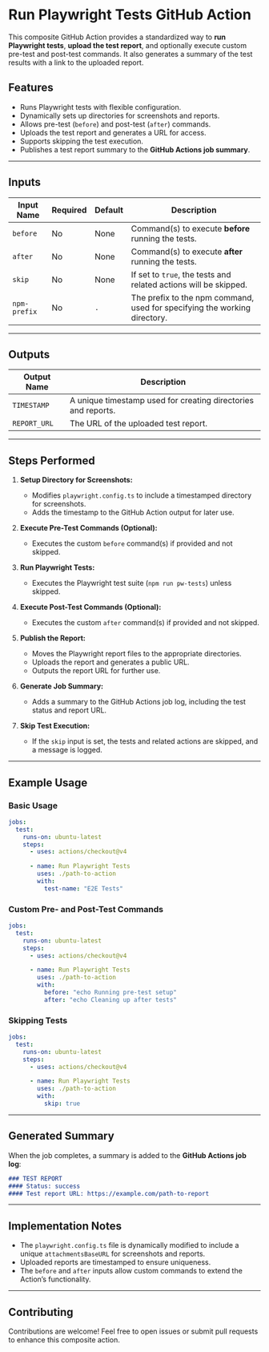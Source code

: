 # **Run Playwright Tests GitHub Action**

This composite GitHub Action provides a standardized way to **run Playwright tests**, **upload the test report**, and optionally execute custom pre-test and post-test commands. It also generates a summary of the test results with a link to the uploaded report.

## **Features**
- Runs Playwright tests with flexible configuration.
- Dynamically sets up directories for screenshots and reports.
- Allows pre-test (`before`) and post-test (`after`) commands.
- Uploads the test report and generates a URL for access.
- Supports skipping the test execution.
- Publishes a test report summary to the **GitHub Actions job summary**.

---

## **Inputs**

| **Input Name**  | **Required** | **Default** | **Description**                                                                 |
|------------------|-------------|-------------|---------------------------------------------------------------------------------|
| `before`         | No          | None        | Command(s) to execute **before** running the tests.                            |
| `after`          | No          | None        | Command(s) to execute **after** running the tests.                             |
| `skip`           | No          | None        | If set to `true`, the tests and related actions will be skipped.               |
| `npm-prefix`     | No          | `.`         | The prefix to the npm command, used for specifying the working directory.      |

---

## **Outputs**

| **Output Name**         | **Description**                                                |
|--------------------------|----------------------------------------------------------------|
| `TIMESTAMP`             | A unique timestamp used for creating directories and reports. |
| `REPORT_URL`            | The URL of the uploaded test report.                          |

---

## **Steps Performed**
1. **Setup Directory for Screenshots:**
   - Modifies `playwright.config.ts` to include a timestamped directory for screenshots.
   - Adds the timestamp to the GitHub Action output for later use.

2. **Execute Pre-Test Commands (Optional):**
   - Executes the custom `before` command(s) if provided and not skipped.

3. **Run Playwright Tests:**
   - Executes the Playwright test suite (`npm run pw-tests`) unless skipped.

4. **Execute Post-Test Commands (Optional):**
   - Executes the custom `after` command(s) if provided and not skipped.

5. **Publish the Report:**
   - Moves the Playwright report files to the appropriate directories.
   - Uploads the report and generates a public URL.
   - Outputs the report URL for further use.

6. **Generate Job Summary:**
   - Adds a summary to the GitHub Actions job log, including the test status and report URL.

7. **Skip Test Execution:**
   - If the `skip` input is set, the tests and related actions are skipped, and a message is logged.

---

## **Example Usage**

### **Basic Usage**
```yaml
jobs:
  test:
    runs-on: ubuntu-latest
    steps:
      - uses: actions/checkout@v4

      - name: Run Playwright Tests
        uses: ./path-to-action
        with:
          test-name: "E2E Tests"
```

### **Custom Pre- and Post-Test Commands**
```yaml
jobs:
  test:
    runs-on: ubuntu-latest
    steps:
      - uses: actions/checkout@v4

      - name: Run Playwright Tests
        uses: ./path-to-action
        with:
          before: "echo Running pre-test setup"
          after: "echo Cleaning up after tests"
```

### **Skipping Tests**
```yaml
jobs:
  test:
    runs-on: ubuntu-latest
    steps:
      - uses: actions/checkout@v4

      - name: Run Playwright Tests
        uses: ./path-to-action
        with:
          skip: true
```

---

## **Generated Summary**
When the job completes, a summary is added to the **GitHub Actions job log**:

```markdown
### TEST REPORT
#### Status: success
#### Test report URL: https://example.com/path-to-report
```

---

## **Implementation Notes**
- The `playwright.config.ts` file is dynamically modified to include a unique `attachmentsBaseURL` for screenshots and reports.
- Uploaded reports are timestamped to ensure uniqueness.
- The `before` and `after` inputs allow custom commands to extend the Action’s functionality.

---

## **Contributing**
Contributions are welcome! Feel free to open issues or submit pull requests to enhance this composite action.


